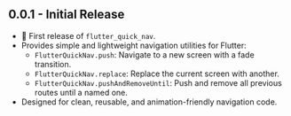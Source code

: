 ## 0.0.1 - Initial Release

- 🎉 First release of `flutter_quick_nav`.
- Provides simple and lightweight navigation utilities for Flutter:
    - `FlutterQuickNav.push`: Navigate to a new screen with a fade transition.
    - `FlutterQuickNav.replace`: Replace the current screen with another.
    - `FlutterQuickNav.pushAndRemoveUntil`: Push and remove all previous routes until a named one.
- Designed for clean, reusable, and animation-friendly navigation code.
